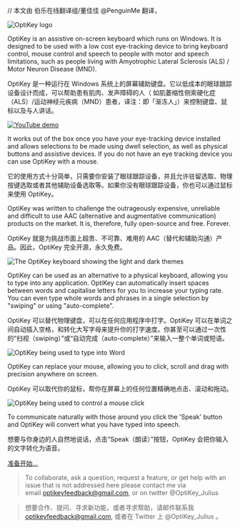 // 本文由 伯乐在线翻译组/董佳佳 @PenguinMe 翻译，

![OptiKey logo](https://github.com/JuliusSweetland/OptiKey/raw/gh-pages/images/OptiKey-logo-600x200.png)

OptiKey is an assistive on-screen keyboard which runs on Windows. It is designed to be used with a low cost eye-tracking device to bring keyboard control, mouse control and speech to people with motor and speech limitations, such as people living with Amyotrophic Lateral Sclerosis (ALS) / Motor Neuron Disease (MND).

OptiKey 是一种运行在 Windows 系统上的屏幕辅助键盘。它以低成本的眼球跟踪设备设计而成，可以帮助患有肌肉、发声障碍的人（ 如肌萎缩性侧索硬化症（ALS）/运动神经元疾病（MND）患者，译注：即「渐冻人」）来控制键盘、鼠标以及与人讲话。

[![YouTube demo](https://github.com/JuliusSweetland/OptiKey/raw/gh-pages/images/OptiKey-YouTube.png)](https://www.youtube.com/watch?v=HLkyORh7vKk "OptiKey demo")

It works out of the box once you have your eye-tracking device installed and allows selections to be made using dwell selection, as well as physical buttons and assistive devices. If you do not have an eye tracking device you can use OptiKey with a mouse.

它的使用方式十分简单，只需要你安装了眼球跟踪设备，并且允许驻留选取、物理按键选取或者其他辅助设备选取等。如果你没有眼球跟踪设备，你也可以通过鼠标来使用 OptiKey。

OptiKey was written to challenge the outrageously expensive, unreliable and difficult to use AAC (alternative and augmentative communication) products on the market. It is, therefore, fully open-source and free. Forever.

OptiKey 就是为挑战市面上超贵、不可靠、难用的 AAC（替代和辅助沟通）产品。因此，OptiKey 完全开源，永久免费。

![The OptiKey keyboard showing the light and dark themes](https://camo.githubusercontent.com/dd5f029996cebb5ab1212199ade7ac8198796bfb/687474703a2f2f6a756c69757373776565746c616e642e6769746875622e696f2f4f7074694b65792f696d616765732f4b6579626f617264735f416c7068615f53686f77696e675f4c696768745f416e645f4461726b5f5468656d65732e706e67)

OptiKey can be used as an alternative to a physical keyboard, allowing you to type into any application. OptiKey can automatically insert spaces between words and capitalise letters for you to increase your typing rate. You can even type whole words and phrases in a single selection by "swiping" or using "auto-complete".

OptiKey 可以替代物理键盘，可以在任何应用程序中打字。OptiKey 可以在单词之间自动插入空格，和转化大写字母来提升你的打字速度。你甚至可以通过一次性的“扫视（swiping）”或“自动完成（auto-complete）”来输入一整个单词或短语。

![OptiKey being used to type into Word](https://camo.githubusercontent.com/0b6650b4319a176496527b13cdd3d268e1b57d93/687474703a2f2f6a756c69757373776565746c616e642e6769746875622e696f2f4f7074694b65792f696d616765732f547970696e675f496e746f5f576f72642e706e67)

OptiKey can replace your mouse, allowing you to click, scroll and drag with precision anywhere on screen.

OptiKey 可以取代你的鼠标，帮你在屏幕上的任何位置精确地点击、滚动和拖动。 

![OptiKey being used to control a mouse click](https://camo.githubusercontent.com/7d46911771874b2e5ce6b9e1c505225145eca223/687474703a2f2f6a756c69757373776565746c616e642e6769746875622e696f2f4f7074694b65792f696d616765732f436c69636b696e675f4f6e5f4d61676e69666965645f466f6c6465722e706e67)

To communicate naturally with those around you click the 'Speak' button and OptiKey will convert what you have typed into speech.

想要与你身边的人自然地说话，点击“Speak（朗读）”按钮，OptiKey 会把你输入的文字转化为语音。

[准备开始...](https://github.com/JuliusSweetland/OptiKey/wiki/Get-Started)


> To collaborate, ask a question, request a feature, or get help with an issue that is not addressed here please contact me via email [optikeyfeedback@gmail.com](mailto:optikeyfeedback@gmail.com), or on twitter @OptiKey_Julius

> 想要合作、提问、寻求新功能，或者寻求帮助，请邮件联系我 [optikeyfeedback@gmail.com](mailto:optikeyfeedback@gmail.com), 或者在 Twitter 上 @OptiKey_Julius 。
